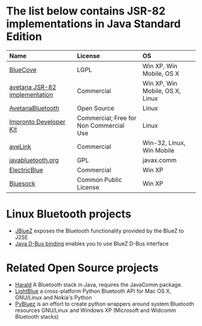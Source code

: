 # The list below contains JSR-82 implementations in Java Standard Edition #

| **Name** | **License** | **OS** |
|:---------|:------------|:-------|
| [BlueCove](http://sourceforge.net/projects/bluecove/) | LGPL        | Win XP, Win Mobile, OS X |
| [avetana JSR-82 implementation](http://www.avetana-gmbh.de/avetana-gmbh/produkte/jsr82.eng.xml) | Commercial  | Win XP, Win Mobile, OS X, Linux |
| [AvetanaBluetooth](http://sourceforge.net/projects/avetanabt/) | Open Source | Linux  |
| [Impronto Developer Kit](http://www.rococosoft.com/blue_dk.html) | Commercial; Free for Non Commercial Use | Linux  |
| [aveLink ](http://www.avelink.com/products/java_solutions/jsr-82.asp) | Commercial  |Win-32, Linux, Win Mobile |
| [javabluetooth.org](http://www.javabluetooth.org/) | GPL         | javax.comm |
| [ElectricBlue](http://www.javabluetoothstack.com/) | Commercial  | Win XP |
| [Bluesock](https://bluesock.dev.java.net/) | Common Public License | Win XP |


# Linux Bluetooth projects #

  * [JBlueZ](http://jbluez.sourceforge.net/) exposes the Bluetooth functionality provided by the BlueZ to J2SE
  * [Java D-Bus binding](http://dbus.freedesktop.org/doc/dbus-java/) enables you to use BlueZ D-Bus interface

# Related Open Source projects #

  * [Harald](http://www.control.lth.se/%7Ejohane/harald/) A Bluetooth stack in Java, requires the JavaComm package.
  * [LightBlue](http://lightblue.sourceforge.net/) a cross-platform Python Bluetooth API for Mac OS X, GNU/Linux and Nokia's Python
  * [PyBluez](http://org.csail.mit.edu/pybluez/) is an effort to create python wrappers around system Bluetooth resources GNU/Linux and Windows XP (Microsoft and Widcomm Bluetooth stacks)